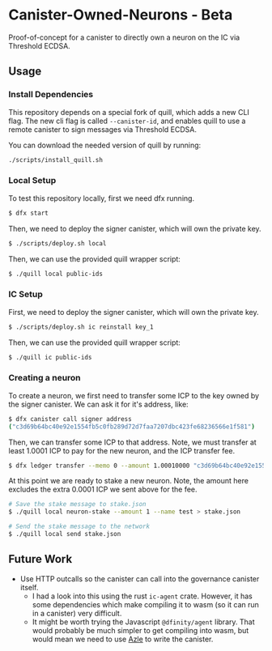 # Canister-Owned-Neurons - Beta

Proof-of-concept for a canister to directly own a neuron on the IC via Threshold ECDSA.

## Usage

### Install Dependencies

This repository depends on a special fork of quill, which adds a new CLI flag.
The new cli flag is called `--canister-id`, and enables quill to use a remote
canister to sign messages via Threshold ECDSA.

You can download the needed version of quill by running:

```sh
./scripts/install_quill.sh
```

### Local Setup

To test this repository locally, first we need dfx running.

```sh
$ dfx start
```

Then, we need to deploy the signer canister, which will own the private key.

```sh
$ ./scripts/deploy.sh local
```

Then, we can use the provided quill wrapper script:

```sh
$ ./quill local public-ids
```

### IC Setup

First, we need to deploy the signer canister, which will own the private key.

```sh
$ ./scripts/deploy.sh ic reinstall key_1
```

Then, we can use the provided quill wrapper script:

```sh
$ ./quill ic public-ids
```

### Creating a neuron

To create a neuron, we first need to transfer some ICP to the key owned by the signer canister. We can ask it for it's address, like:

```sh
$ dfx canister call signer address
("c3d69b64bc40e92e1554fb5c0fb289d72d7faa7207dbc423fe68236566e1f581")
```

Then, we can transfer some ICP to that address. Note, we must transfer at least
1.0001 ICP to pay for the new neuron, and the ICP transfer fee.

```sh
$ dfx ledger transfer --memo 0 --amount 1.00010000 "c3d69b64bc40e92e1554fb5c0fb289d72d7faa7207dbc423fe68236566e1f581"
```

At this point we are ready to stake a new neuron. Note, the amount here
excludes the extra 0.0001 ICP we sent above for the fee.

```sh
# Save the stake message to stake.json
$ ./quill local neuron-stake --amount 1 --name test > stake.json

# Send the stake message to the network
$ ./quill local send stake.json
```



## Future Work

- Use HTTP outcalls so the canister can call into the governance canister itself.
  - I had a look into this using the rust `ic-agent` crate. However, it has
    some dependencies which make compiling it to wasm (so it can run in a
    canister) very difficult.
  - It might be worth trying the Javascript `@dfinity/agent` library. That
    would probably be much simpler to get compiling into wasm, but would mean
    we need to use [Azle](https://github.com/demergent-labs/azle) to write the
    canister.
